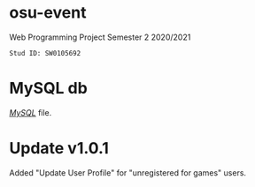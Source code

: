 # osu-event

Web Programming Project Semester 2 2020/2021

`Stud ID: SW0105692`

# MySQL db

[_MySQL_](127_0_0_1.sql) file.

# Update v1.0.1

Added "Update User Profile" for "unregistered for games" users.
